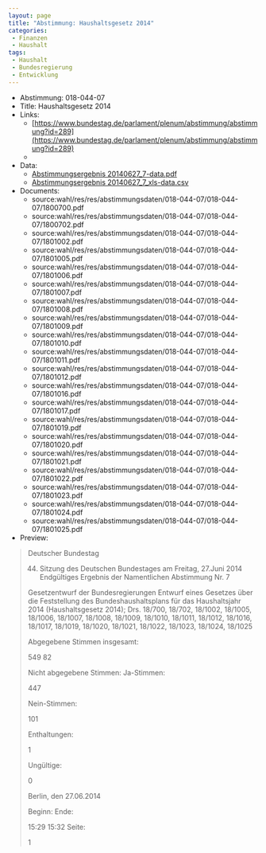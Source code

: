 ```yaml
---
layout: page
title: "Abstimmung: Haushaltsgesetz 2014"
categories:
 - Finanzen
 - Haushalt
tags:
 - Haushalt
 - Bundesregierung
 - Entwicklung
---
```


* Abstimmung: 018-044-07
* Title: Haushaltsgesetz 2014
* Links: 
    * [https://www.bundestag.de/parlament/plenum/abstimmung/abstimmung?id=289](https://www.bundestag.de/parlament/plenum/abstimmung/abstimmung?id=289)
    * 
* Data: 
    * [Abstimmungsergebnis 20140627_7-data.pdf](/res/abstimmungsliste/20140627_7-data.pdf)
    * [Abstimmungsergebnis 20140627_7_xls-data.csv](/res/abstimmungsliste/analyses/20140627_7_xls-data.csv)
* Documents: 
    * source:wahl/res/res/abstimmungsdaten/018-044-07/018-044-07/1800700.pdf
    * source:wahl/res/res/abstimmungsdaten/018-044-07/018-044-07/1800702.pdf
    * source:wahl/res/res/abstimmungsdaten/018-044-07/018-044-07/1801002.pdf
    * source:wahl/res/res/abstimmungsdaten/018-044-07/018-044-07/1801005.pdf
    * source:wahl/res/res/abstimmungsdaten/018-044-07/018-044-07/1801006.pdf
    * source:wahl/res/res/abstimmungsdaten/018-044-07/018-044-07/1801007.pdf
    * source:wahl/res/res/abstimmungsdaten/018-044-07/018-044-07/1801008.pdf
    * source:wahl/res/res/abstimmungsdaten/018-044-07/018-044-07/1801009.pdf
    * source:wahl/res/res/abstimmungsdaten/018-044-07/018-044-07/1801010.pdf
    * source:wahl/res/res/abstimmungsdaten/018-044-07/018-044-07/1801011.pdf
    * source:wahl/res/res/abstimmungsdaten/018-044-07/018-044-07/1801012.pdf
    * source:wahl/res/res/abstimmungsdaten/018-044-07/018-044-07/1801016.pdf
    * source:wahl/res/res/abstimmungsdaten/018-044-07/018-044-07/1801017.pdf
    * source:wahl/res/res/abstimmungsdaten/018-044-07/018-044-07/1801019.pdf
    * source:wahl/res/res/abstimmungsdaten/018-044-07/018-044-07/1801020.pdf
    * source:wahl/res/res/abstimmungsdaten/018-044-07/018-044-07/1801021.pdf
    * source:wahl/res/res/abstimmungsdaten/018-044-07/018-044-07/1801022.pdf
    * source:wahl/res/res/abstimmungsdaten/018-044-07/018-044-07/1801023.pdf
    * source:wahl/res/res/abstimmungsdaten/018-044-07/018-044-07/1801024.pdf
    * source:wahl/res/res/abstimmungsdaten/018-044-07/018-044-07/1801025.pdf
* Preview: 
> Deutscher Bundestag
> 
> 44. Sitzung des Deutschen Bundestages
> am Freitag, 27.Juni 2014
> Endgültiges Ergebnis der Namentlichen Abstimmung Nr. 7
> 
> Gesetzentwurf der Bundesregierungen
> Entwurf eines Gesetzes über die Feststellung des Bundeshaushaltsplans für das
> Haushaltsjahr 2014 (Haushaltsgesetz 2014);
> Drs. 18/700, 18/702, 18/1002, 18/1005, 18/1006, 18/1007, 18/1008, 18/1009, 18/1010,
> 18/1011, 18/1012, 18/1016, 18/1017, 18/1019, 18/1020, 18/1021, 18/1022, 18/1023,
> 18/1024, 18/1025
> 
> Abgegebene Stimmen insgesamt:
> 
> 549
> 82
> 
> Nicht abgegebene Stimmen:
> Ja-Stimmen:
> 
> 447
> 
> Nein-Stimmen:
> 
> 101
> 
> Enthaltungen:
> 
> 1
> 
> Ungültige:
> 
> 0
> 
> Berlin, den 27.06.2014
> 
> Beginn:
> Ende:
> 
> 15:29
> 15:32
> Seite:
> 
> 1
> 
> 

